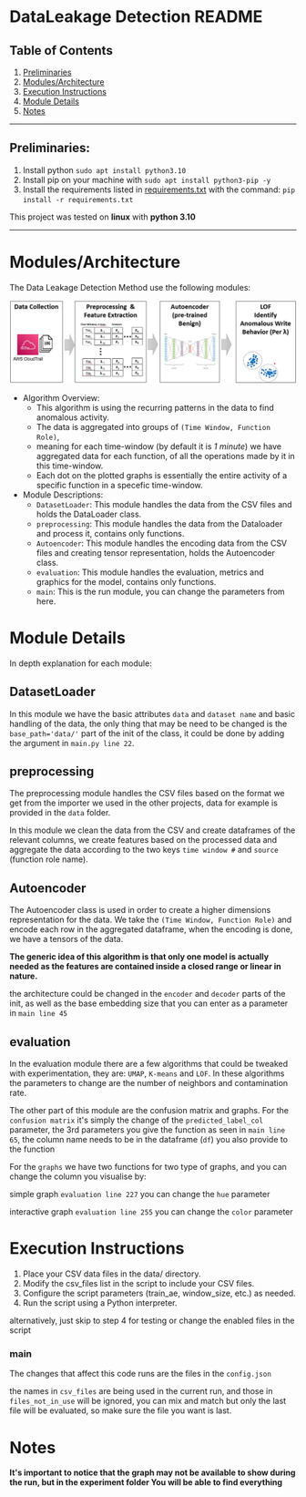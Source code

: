 # DataLeakage Detection README

## Table of Contents

1. [Preliminaries](#preliminaries)
2. [Modules/Architecture](#modules-architecture)
3. [Execution Instructions](#execution-instructions)
4. [Module Details](#module-details)
5. [Notes](#notes)

---
## Preliminaries:
1. Install python `sudo apt install python3.10`
2. Install pip on your machine with `sudo apt install python3-pip -y`
3. Install the requirements listed in [requirements.txt](requirements.txt) with the command: `pip install -r requirements.txt`

This project was tested on **linux** with **python 3.10** 

---

# Modules/Architecture
The Data Leakage Detection Method use the following modules:

[<img src="Docs\Modules.JPG">](Docs\Modules.JPG)

- Algorithm Overview:
  - This algorithm is using the recurring patterns in the data to find anomalous activity.
  - The data is aggregated into groups of `(Time Window, Function Role)`,
  - meaning for each time-window (by default it is *1 minute*) we have aggregated data for each function, of all the operations made by it in this time-window.
  - Each dot on the plotted graphs is essentially the entire activity of a specific function in a specefic time-window.
- Module Descriptions:
  - `DatasetLoader`: This module handles the data from the CSV files and holds the DataLoader class.
  - `preprocessing`: This module handles the data from the Dataloader and process it, contains only functions.
  - `Autoencoder`: This module handles the encoding data from the CSV files and creating tensor representation, holds the Autoencoder class.
  - `evaluation`: This module handles the evaluation, metrics and graphics for the model, contains only functions.
  - `main`: This is the run module, you can change the parameters from here.

# Module Details
  In depth explanation for each module:
  ## DatasetLoader
In this module we have the basic attributes `data` and `dataset name` and basic handling of the data,
the only thing that may be need to be changed is the `base_path='data/'` part of the init of the class,
it could be done by adding the argument in `main.py line 22`.
  ## preprocessing
The preprocessing module handles the CSV files based on the 
format we get from the importer we used in the other projects,
data for example is provided in the `data` folder.

In this module we clean the data from the CSV and create dataframes of the relevant columns,
we create features based on the processed data and aggregate the data according to
the two keys `time window #` and `source` (function role name).
  ## Autoencoder
The Autoencoder class is used in order to create a higher dimensions representation for the data.
We take the `(Time Window, Function Role)` and encode each row in the aggregated dataframe, 
when the encoding is done, we have a tensors of the data.

******The generic idea of this algorithm is that only one model is actually needed as the features are contained inside a closed range or linear in nature.******

the architecture could be changed in the `encoder` and `decoder` parts of the init, as well as the base embedding size that you can enter as a parameter in `main line 45` 
  ## evaluation
In the evaluation module there are a few algorithms that could be tweaked with experimentation, they are: `UMAP`, `K-means` and `LOF`.
In these algorithms the parameters to change are the number of neighbors and contamination rate.

The other part of this module are the confusion matrix and graphs.
For the `confusion matrix` it's simply the change of the `predicted_label_col` parameter,
the 3rd parameters you give the function as seen in `main line 65`,
the column name needs to be in the dataframe (`df`) you also provide to the function

For the `graphs` we have two functions for two type of graphs, and you can change the column you visualise by:

simple graph `evaluation line 227` you can change the `hue` parameter

interactive graph `evaluation line 255` you can change the `color` parameter



# Execution Instructions
1. Place your CSV data files in the data/ directory. 
2. Modify the csv_files list in the script to include your CSV files. 
3. Configure the script parameters (train_ae, window_size, etc.) as needed. 
4. Run the script using a Python interpreter.

alternatively, just skip to step 4 for testing or change the enabled files in the script

### main
The changes that affect this code runs are the files in the `config.json`

the names in `csv_files` are being used in the current run,
and those in `files_not_in_use` will be ignored, you can mix and match but
only the last file will be evaluated, so make sure the file you want is last.

# Notes
**It's important to notice that the graph may not be available to show during the run, but in the experiment folder You will be able to find everything**
